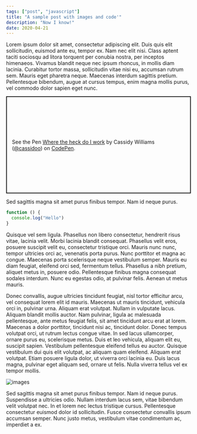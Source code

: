 ```yaml
---
tags: ["post", "javascript"]
title: "A sample post with images and code'"
description: "Now I know!"
date: 2020-04-21
---
```


Lorem ipsum dolor sit amet, consectetur adipiscing elit. Duis quis elit sollicitudin, euismod ante eu, tempor ex. Nam nec elit nisi. Class aptent taciti sociosqu ad litora torquent per conubia nostra, per inceptos himenaeos. Vivamus blandit neque nec ipsum rhoncus, in mollis diam lacinia. Curabitur tortor massa, sollicitudin vitae nisi eu, accumsan rutrum sem. Mauris eget pharetra neque. Maecenas interdum sagittis pretium. Pellentesque bibendum, augue at cursus tempus, enim magna mollis purus, vel commodo dolor sapien eget nunc. 

<p class="codepen" data-height="265" data-theme-id="dark" data-default-tab="css,result" data-user="cassidoo" data-slug-hash="GRpNBmG" style="height: 265px; box-sizing: border-box; display: flex; align-items: center; justify-content: center; border: 2px solid; margin: 1em 0; padding: 1em;" data-pen-title="Where the heck do I work">
  <span>See the Pen <a href="https://codepen.io/cassidoo/pen/GRpNBmG">
  Where the heck do I work</a> by Cassidy Williams (<a href="https://codepen.io/cassidoo">@cassidoo</a>)
  on <a href="https://codepen.io">CodePen</a>.</span>
</p>
<script async src="https://static.codepen.io/assets/embed/ei.js"></script>

Sed sagittis magna sit amet purus finibus tempor. Nam id neque purus.

```js
function () {
  console.log("Hello")
} 
```

Quisque vel sem ligula. Phasellus non libero consectetur, hendrerit risus vitae, lacinia velit. Morbi lacinia blandit consequat. Phasellus velit eros, posuere suscipit velit eu, consectetur tristique orci. Mauris nunc nunc, tempor ultricies orci ac, venenatis porta purus. Nunc porttitor et magna ac congue. Maecenas porta scelerisque neque vestibulum semper. Mauris eu diam feugiat, eleifend orci sed, fermentum tellus. Phasellus a nibh pretium, aliquet metus in, posuere odio. Pellentesque finibus magna consequat sodales interdum. Nunc eu egestas odio, at pulvinar felis. Aenean ut metus mauris.

Donec convallis, augue ultricies tincidunt feugiat, nisl tortor efficitur arcu, vel consequat lorem elit id mauris. Maecenas ut mauris tincidunt, vehicula orci in, pulvinar urna. Aliquam erat volutpat. Nullam in vulputate lacus. Aliquam blandit mollis auctor. Nam pulvinar, ligula ac malesuada pellentesque, ante metus feugiat felis, sit amet tincidunt arcu erat at lorem. Maecenas a dolor porttitor, tincidunt nisi ac, tincidunt dolor. Donec tempus volutpat orci, ut rutrum lectus congue vitae. In sed lacus ullamcorper, ornare purus eu, scelerisque metus. Duis et leo vehicula, aliquam elit eu, suscipit sapien. Vestibulum pellentesque eleifend tellus eu auctor. Quisque vestibulum dui quis elit volutpat, ac aliquam quam eleifend. Aliquam erat volutpat. Etiam posuere ligula dolor, ut viverra orci lacinia eu. Duis lacus magna, pulvinar eget aliquam sed, ornare ut felis. Nulla viverra tellus vel ex tempor mollis. 

![images](https://images.unsplash.com/photo-1589112053969-11e4dec7f699?ixlib=rb-1.2.1&ixid=eyJhcHBfaWQiOjEyMDd9&auto=format&fit=crop&w=1350&q=80)

Sed sagittis magna sit amet purus finibus tempor. Nam id neque purus. Suspendisse a ultricies odio. Nullam interdum lacus sem, vitae bibendum velit volutpat nec. In et lorem nec lectus tristique cursus. Pellentesque consectetur euismod dolor id sollicitudin. Fusce consectetur convallis ipsum accumsan semper. Nunc justo metus, vestibulum vitae condimentum ac, imperdiet a ex.
